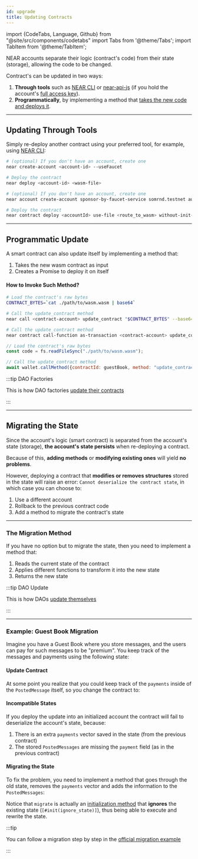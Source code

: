 ```yaml
---
id: upgrade
title: Updating Contracts
---
```


import {CodeTabs, Language, Github} from "@site/src/components/codetabs"
import Tabs from '@theme/Tabs';
import TabItem from '@theme/TabItem';

NEAR accounts separate their logic (contract's code) from their state (storage), allowing the code to be changed.

Contract's can be updated in two ways:

1. **Through tools** such as [NEAR CLI](../../../4.tools/cli.md) or [near-api-js](../../../4.tools/near-api-js/quick-reference.md) (if you hold the account's [full access key](../../../1.concepts/protocol/access-keys.md)).
2. **Programmatically**, by implementing a method that [takes the new code and deploys it](#programmatic-update).

---

## Updating Through Tools

Simply re-deploy another contract using your preferred tool, for example, using [NEAR CLI](../../../4.tools/cli.md):

<Tabs className="language-tabs" groupId="code-tabs">
  <TabItem value="near-cli">

```bash
# (optional) If you don't have an account, create one
near create-account <account-id> --useFaucet

# Deploy the contract
near deploy <account-id> <wasm-file>
```

</TabItem>

<TabItem value="near-cli-rs">

```bash
# (optional) If you don't have an account, create one
near account create-account sponsor-by-faucet-service somrnd.testnet autogenerate-new-keypair save-to-keychain network-config testnet create

# Deploy the contract
near contract deploy <accountId> use-file <route_to_wasm> without-init-call network-config testnet sign-with-keychain send
```

</TabItem>

</Tabs>

---

## Programmatic Update
A smart contract can also update itself by implementing a method that:
1. Takes the new wasm contract as input
2. Creates a Promise to deploy it on itself

<CodeTabs>
  <Language value="rust" language="rust">
    <Github fname="update.rs"
        url="https://github.com/near-examples/update-migrate-rust/blob/main/self-updates/base/src/update.rs"
        start="10" end="31" />

</Language>

</CodeTabs>

#### How to Invoke Such Method?

<Tabs className="language-tabs" groupId="code-tabs">
  <TabItem value="near-cli">

```bash
# Load the contract's raw bytes
CONTRACT_BYTES=`cat ./path/to/wasm.wasm | base64`

# Call the update_contract method
near call <contract-account> update_contract "$CONTRACT_BYTES" --base64 --accountId <manager-account> --gas 300000000000000
```

</TabItem>

<TabItem value="near-cli-rs">

```bash
# Call the update_contract method
near contract call-function as-transaction <contract-account> update_contract file-args </path/to/wasm.wasm> prepaid-gas '300.0 Tgas' attached-deposit '0 NEAR' sign-as <manager-account> network-config testnet sign-with-keychain send
```

</TabItem>

<TabItem value="js" label="🌐 JavaScript">

```js
// Load the contract's raw bytes
const code = fs.readFileSync("./path/to/wasm.wasm");

// Call the update_contract method
await wallet.callMethod({contractId: guestBook, method: "update_contract", args: code, gas: "300000000000000"});
```

</TabItem>

</Tabs>

:::tip DAO Factories

This is how DAO factories [update their contracts](https://github.com/near-daos/sputnik-dao-contract/blob/main/sputnikdao-factory2/src/factory_manager.rs#L60)

:::

---

## Migrating the State

Since the account's logic (smart contract) is separated from the account's state (storage),
**the account's state persists** when re-deploying a contract.

Because of this, **adding methods** or **modifying existing ones** will yield **no problems**.

However, deploying a contract that **modifies or removes structures**  stored in the state will raise an
error: `Cannot deserialize the contract state`, in which case you can choose to:
1. Use a different account
2. Rollback to the previous contract code
3. Add a method to migrate the contract's state

<hr className="subsection" />

### The Migration Method

If you have no option but to migrate the state, then you need to implement a method that:
1. Reads the current state of the contract
2. Applies different functions to transform it into the new state
3. Returns the new state

:::tip DAO Update

This is how DAOs [update themselves](https://github.com/near-daos/sputnik-dao-contract/blob/main/sputnikdao2/src/upgrade.rs#L59)

:::

<hr className="subsection" />

### Example: Guest Book Migration

Imagine you have a Guest Book where you store messages, and the users can pay for such messages
to be "premium". You keep track of the messages and payments using the following state:

<CodeTabs>
  <Language value="js" language="js">
    <Github fname="index.js"
          url="https://github.com/near/near-sdk-js/blob/develop/examples/src/status-message.js"
          start="4" end="7" />
  </Language>

  <Language value="rust" language="rust">
    <Github fname="lib.rs"
        url="https://github.com/near-examples/update-migrate-rust/blob/main/basic-updates/base/src/lib.rs"
        start="10" end="21" />        

</Language>

</CodeTabs>

#### Update Contract

At some point you realize that you could keep track of the `payments` inside of the `PostedMessage` itself,
so you change the contract to:

<CodeTabs>
  <Language value="js" language="js">
    <Github fname="index.js"
          url="https://github.com/near/near-sdk-js/blob/develop/examples/src/status-message-migrate-add-field.js"
          start="10" end="14" />
  </Language>

  <Language value="rust" language="rust">
    <Github fname="lib.rs"
        url="https://github.com/near-examples/update-migrate-rust/blob/main/basic-updates/update/src/lib.rs"
        start="12" end="23" />        

</Language>

</CodeTabs>

#### Incompatible States

If you deploy the update into an initialized account the contract will fail to deserialize the account's state,
because:
1. There is an extra `payments` vector saved in the state (from the previous contract)
2. The stored `PostedMessages` are missing the `payment` field (as in the previous contract)

#### Migrating the State

To fix the problem, you need to implement a method that goes through the old state, removes the `payments` vector and
adds the information to the `PostedMessages`:

<CodeTabs>
  <Language value="js" language="js">
    <Github fname="index.js"
          url="https://github.com/near/near-sdk-js/blob/develop/examples/src/status-message-migrate-add-field.js"
          start="3" end="51" />
  </Language>

  <Language value="rust" language="rust">
    <Github fname="lib.rs"
        url="https://github.com/near-examples/update-migrate-rust/blob/main/basic-updates/update/src/migrate.rs"
        start="3" end="46" />

</Language>

</CodeTabs>

Notice that `migrate` is actually an [initialization method](../anatomy/anatomy.md#initialization-method) that **ignores** the existing state (`[#init(ignore_state)]`), thus being able to execute and rewrite the state.

:::tip

You can follow a migration step by step in the [official migration example](https://github.com/near-examples/update-migrate-rust/tree/main/basic-updates/base)

:::

